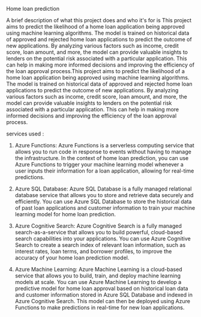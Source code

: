 
Home loan prediction


A brief description of what this project does and who it's for is This project aims to predict the likelihood of a home loan application being approved using machine learning algorithms. The model is trained on historical data of approved and rejected home loan applications to predict the outcome of new applications. By analyzing various factors such as income, credit score, loan amount, and more, the model can provide valuable insights to lenders on the potential risk associated with a particular application. This can help in making more informed decisions and improving the efficiency of the loan approval process.This project aims to predict the likelihood of a home loan application being approved using machine learning algorithms. The model is trained on historical data of approved and rejected home loan applications to predict the outcome of new applications. By analyzing various factors such as income, credit score, loan amount, and more, the model can provide valuable insights to lenders on the potential risk associated with a particular application. This can help in making more informed decisions and improving the efficiency of the loan approval process.


services used :

1. Azure Functions: Azure Functions is a serverless computing service that allows you to run code in response to events without having to manage the infrastructure. In the context of home loan prediction, you can use Azure Functions to trigger your machine learning model whenever a user inputs their information for a loan application, allowing for real-time predictions.

2. Azure SQL Database: Azure SQL Database is a fully managed relational database service that allows you to store and retrieve data securely and efficiently. You can use Azure SQL Database to store the historical data of past loan applications and customer information to train your machine learning model for home loan prediction.

3. Azure Cognitive Search: Azure Cognitive Search is a fully managed search-as-a-service that allows you to build powerful, cloud-based search capabilities into your applications. You can use Azure Cognitive Search to create a search index of relevant loan information, such as interest rates, loan terms, and borrower profiles, to improve the accuracy of your home loan prediction model.

4. Azure Machine Learning: Azure Machine Learning is a cloud-based service that allows you to build, train, and deploy machine learning models at scale. You can use Azure Machine Learning to develop a predictive model for home loan approval based on historical loan data and customer information stored in Azure SQL Database and indexed in Azure Cognitive Search. This model can then be deployed using Azure Functions to make predictions in real-time for new loan applications.




